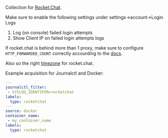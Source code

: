 Collection for [Rocket.Chat](https://www.rocket.chat/).

Make sure to enable the following settings under settings->account->Login Logs

1. Log (on console) failed login attempts
2. Show Client IP on failed login attempts logs

If rocket.chat is behind more than 1 proxy, make sure to configure `HTTP_FORWARDED_COUNT` correctly accourding to the [docs](https://docs.rocket.chat/quick-start/environment-configuration/configuring-ssl-reverse-proxy).

Also so the right [timezone](https://docs.rocket.chat/guides/administration/admin-panel/settings/general#timezone) for rocket.chat.

Example acquisition for Journalctl and Docker:
```yaml
---
journalctl_filter:
 - SYSLOG_IDENTIFER=rocketchat
labels:
  type: rocketchat
---
source: docker
container_name:
 - my_container_name
labels:
  type: rocketchat
```